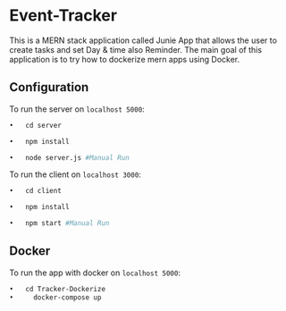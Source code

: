 # Event-Tracker
 This is a MERN stack application called Junie App that allows the user to create tasks and set Day & time also Reminder. The main goal of this application is to try how to dockerize mern apps using Docker.
 
## Configuration

To run the server on ```localhost 5000```:
 ```sh
•	cd server

•	npm install

•	node server.js #Manual Run
```


 To run the client on ```localhost 3000```:
```sh
•	cd client

•	npm install

•	npm start #Manual Run
```
## Docker
To run the app with docker on ```localhost 5000```:
```sh
•	cd Tracker-Dockerize
•	  docker-compose up
```
